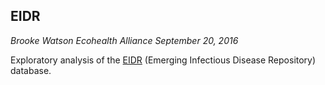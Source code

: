 ## EIDR 
*Brooke Watson*
*Ecohealth Alliance*
*September 20, 2016*

Exploratory analysis of the [EIDR] (Emerging Infectious Disease Repository) database.

[EIDR]: https://eidr.ecohealthalliance.org/

